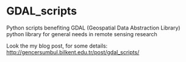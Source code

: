# GDAL_scripts
Python scripts benefiting GDAL (Geospatial Data Abstraction Library) python library for general needs in remote sensing research

Look the my blog post, for some details: http://gencersumbul.bilkent.edu.tr/post/gdal_scripts/
